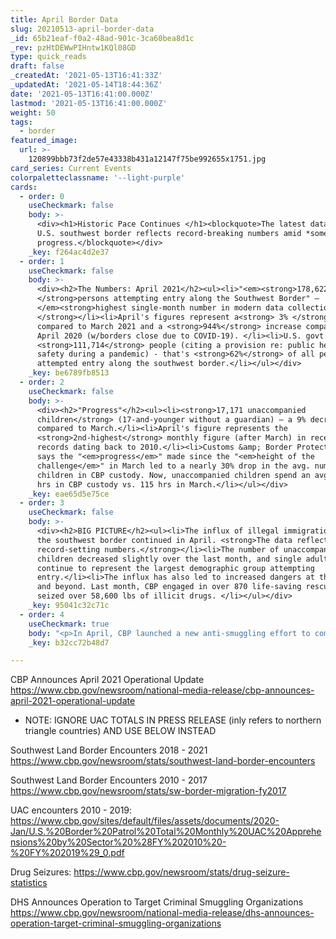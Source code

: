 ```yaml
---
title: April Border Data
slug: 20210513-april-border-data
_id: 65b21eaf-f0a2-48ad-901c-3ca60bea8d1c
_rev: pzHtDEWwPIHntw1KQl08GD
type: quick_reads
draft: false
_createdAt: '2021-05-13T16:41:33Z'
_updatedAt: '2021-05-14T18:44:36Z'
date: '2021-05-13T16:41:00.000Z'
lastmod: '2021-05-13T16:41:00.000Z'
weight: 50
tags:
  - border
featured_image:
  url: >-
    120899bbb73f2de57e43338b431a12147f75be992655x1751.jpg
card_series: Current Events
colorpaletteclassname: '--light-purple'
cards:
  - order: 0
    useCheckmark: false
    body: >-
      <div><h1>Historic Pace Continues </h1><blockquote>The latest data from the
      U.S. southwest border reflects record-breaking numbers amid *some*
      progress.</blockquote></div>
    _key: f264ac4d2e37
  - order: 1
    useCheckmark: false
    body: >-
      <div><h2>The Numbers: April 2021</h2><ul><li>"<em><strong>178,622
      </strong>persons attempting entry along the Southwest Border" –
      </em><strong>highest single-month number in modern data collection (2012).
      </strong></li><li>April's figures represent a<strong> 3% </strong>increase
      compared to March 2021 and a <strong>944%</strong> increase compared to
      April 2020 (w/borders close due to COVID-19). </li><li>U.S. govt. expelled
      <strong>111,714</strong> people (citing a provision re: public health
      safety during a pandemic) - that's <strong>62%</strong> of all persons who
      attempted entry along the southwest border.</li></ul></div>
    _key: be6789fb8513
  - order: 2
    useCheckmark: false
    body: >-
      <div><h2>"Progress"</h2><ul><li><strong>17,171 unaccompanied
      children</strong> (17-and-younger without a guardian) – a 9% decrease
      compared to March.</li><li>April's figure represents the
      <strong>2nd-highest</strong> monthly figure (after March) in recent data
      records dating back to 2010.</li><li>Customs &amp; Border Protection (CBP)
      says the "<em>progress</em>" made since the "<em>height of the
      challenge</em>" in March led to a nearly 30% drop in the avg. number of
      children in CBP custody. Now, unaccompanied children spend an avg. of 28
      hrs in CBP custody vs. 115 hrs in March.</li></ul></div>
    _key: eae65d5e75ce
  - order: 3
    useCheckmark: false
    body: >-
      <div><h2>BIG PICTURE</h2><ul><li>The influx of illegal immigration along
      the southwest border continued in April. <strong>The data reflects
      record-setting numbers.</strong></li><li>The number of unaccompanied
      children decreased slightly over the last month, and single adults (62%)
      continue to represent the largest demographic group attempting
      entry.</li><li>The influx has also led to increased dangers at the border
      and beyond. Last month, CBP engaged in over 870 life-saving rescues and
      seized over 58,600 lbs of illicit drugs. </li></ul></div>
    _key: 95041c32c71c
  - order: 4
    useCheckmark: true
    body: "<p>In April, CBP launched a new anti-smuggling effort to combat transnational\_criminal organizations (TCOs). CBP says these organizations and those associated with them \"pose significant dangers to migrants as they not only seek to profit from their exploitation but also have little regard for their wellbeing, exposing them to violent encounters, injury, and death.\" To date, the new effort resulted in the revocation of over 130 visas associated with TCOs.</p>"
    _key: b32cc72b48d7

---
```

CBP Announces April 2021 Operational Update https://www.cbp.gov/newsroom/national-media-release/cbp-announces-april-2021-operational-update

* NOTE: IGNORE UAC TOTALS IN PRESS RELEASE (inly refers to northern triangle countries) AND USE BELOW INSTEAD

Southwest Land Border Encounters 2018 - 2021 https://www.cbp.gov/newsroom/stats/southwest-land-border-encounters

Southwest Land Border Encounters 2010 - 2017 https://www.cbp.gov/newsroom/stats/sw-border-migration-fy2017

UAC encounters 2010 - 2019: https://www.cbp.gov/sites/default/files/assets/documents/2020-Jan/U.S.%20Border%20Patrol%20Total%20Monthly%20UAC%20Apprehensions%20by%20Sector%20%28FY%202010%20-%20FY%202019%29_0.pdf

Drug Seizures: https://www.cbp.gov/newsroom/stats/drug-seizure-statistics

DHS Announces Operation to Target Criminal Smuggling Organizations https://www.cbp.gov/newsroom/national-media-release/dhs-announces-operation-target-criminal-smuggling-organizations